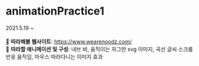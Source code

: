 # animationPractice1

2021.5.19 ~ <br/>
<br/>
🤩  <strong>따라해볼 웹사이트</strong>: https://www.wearenoodz.com/ <br/>
🤩  <strong>따라할 애니메이션 및 구성</strong>: 내브 바, 움직이는 자그만 svg 이미지, 곡선 글씨 스크롤반응 움직임, 마우스 따라다니는 이미지 효과
